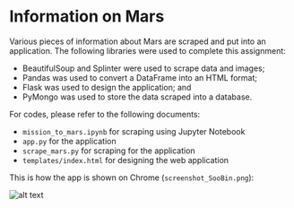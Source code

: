 # Information on Mars
Various pieces of information about Mars are scraped and put into an application. The following libraries were used to complete this assignment:

* BeautifulSoup and Splinter were used to scrape data and images;
* Pandas was used to convert a DataFrame into an HTML format;
* Flask was used to design the application; and
* PyMongo was used to store the data scraped into a database.

For codes, please refer to the following documents:

* `mission_to_mars.ipynb` for scraping using Jupyter Notebook
* `app.py` for the application
* `scrape_mars.py` for scraping for the application
* `templates/index.html` for designing the web application

This is how the app is shown on Chrome (`screenshot_SooBin.png`):

![alt text](screenshot_SooBin.png)
